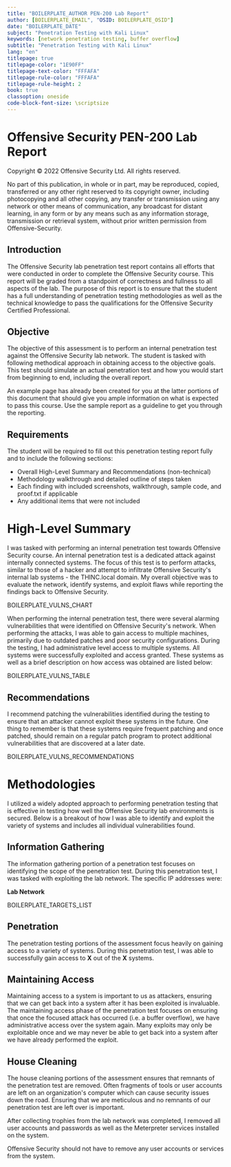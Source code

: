```yaml
---
title: "BOILERPLATE_AUTHOR PEN-200 Lab Report"
author: [BOILERPLATE_EMAIL", "OSID: BOILERPLATE_OSID"]
date: "BOILERPLATE_DATE"
subject: "Penetration Testing with Kali Linux"
keywords: [network penetration testing, buffer overflow]
subtitle: "Penetration Testing with Kali Linux"
lang: "en"
titlepage: true
titlepage-color: "1E90FF"
titlepage-text-color: "FFFAFA"
titlepage-rule-color: "FFFAFA"
titlepage-rule-height: 2
book: true
classoption: oneside
code-block-font-size: \scriptsize
---
```

# Offensive Security PEN-200 Lab Report

Copyright © 2022 Offensive Security Ltd. All rights reserved.

No part of this publication, in whole or in part, may be reproduced, copied, transferred or any other right reserved to its copyright owner, including photocopying and all other copying, any transfer or transmission using any network or other means of communication, any broadcast for distant learning, in any form or by any means such as any information storage, transmission or retrieval system, without prior written permission from Offensive-Security.

## Introduction

The Offensive Security lab penetration test report contains all efforts that were conducted in order to complete the Offensive Security course.  This report will be graded from a standpoint of correctness and fullness to all aspects of the lab.  The purpose of this report is to ensure that the student has a full understanding of penetration testing methodologies as well as the technical knowledge to pass the qualifications for the Offensive Security Certified Professional.

## Objective

The objective of this assessment is to perform an internal penetration test against the Offensive Security lab network.  The student is tasked with following methodical approach in obtaining access to the objective goals.  This test should simulate an actual penetration test and how you would start from beginning to end, including the overall report.  

An example page has already been created for you at the latter portions of this document that should give you ample information on what is expected to pass this course.  Use the sample report as a guideline to get you through the reporting.

## Requirements

The student will be required to fill out this penetration testing report fully and to include the following sections:

- Overall High-Level Summary and Recommendations (non-technical)
- Methodology walkthrough and detailed outline of steps taken
- Each finding with included screenshots, walkthrough, sample code, and proof.txt if applicable
- Any additional items that were not included

# High-Level Summary

I was tasked with performing an internal penetration test towards Offensive Security course.
An internal penetration test is a dedicated attack against internally connected systems.
The focus of this test is to perform attacks, similar to those of a hacker and attempt to infiltrate Offensive Security's internal lab systems - the THINC.local domain.
My overall objective was to evaluate the network, identify systems, and exploit flaws while reporting the findings back to Offensive Security.

BOILERPLATE_VULNS_CHART

When performing the internal penetration test, there were several alarming vulnerabilities that were identified on Offensive Security's network.  When performing the attacks, I was able to gain access to multiple machines, primarily due to outdated patches and poor security configurations.  During the testing, I had administrative level access to multiple systems.  All systems were successfully exploited and access granted.  These systems as well as a brief description on how access was obtained are listed below:

BOILERPLATE_VULNS_TABLE

## Recommendations

I recommend patching the vulnerabilities identified during the testing to ensure that an attacker cannot exploit these systems in the future.  One thing to remember is that these systems require frequent patching and once patched, should remain on a regular patch program to protect additional vulnerabilities that are discovered at a later date.

BOILERPLATE_VULNS_RECOMMENDATIONS

# Methodologies

I utilized a widely adopted approach to performing penetration testing that is effective in testing how well the Offensive Security lab environments is secured.  Below is a breakout of how I was able to identify and exploit the variety of systems and includes all individual vulnerabilities found.

## Information Gathering

The information gathering portion of a penetration test focuses on identifying the scope of the penetration test.  During this penetration test, I was tasked with exploiting the lab network.
The specific IP addresses were:

**Lab Network**

BOILERPLATE_TARGETS_LIST

## Penetration

The penetration testing portions of the assessment focus heavily on gaining access to a variety of systems.
During this penetration test, I was able to successfully gain access to **X** out of the **X** systems.

## Maintaining Access

Maintaining access to a system is important to us as attackers, ensuring that we can get back into a system after it has been exploited is invaluable.  The maintaining access phase of the penetration test focuses on ensuring that once the focused attack has occurred (i.e. a buffer overflow), we have administrative access over the system again.  Many exploits may only be exploitable once and we may never be able to get back into a system after we have already performed the exploit.

## House Cleaning

The house cleaning portions of the assessment ensures that remnants of the penetration test are removed. Often fragments of tools or user accounts are left on an organization's computer which can cause security issues down the road. Ensuring that we are meticulous and no remnants of our penetration test are left over is important.

After collecting trophies from the lab network was completed, I removed all user accounts and passwords as well as the Meterpreter services installed on the system.

Offensive Security should not have to remove any user accounts or services from the system.


